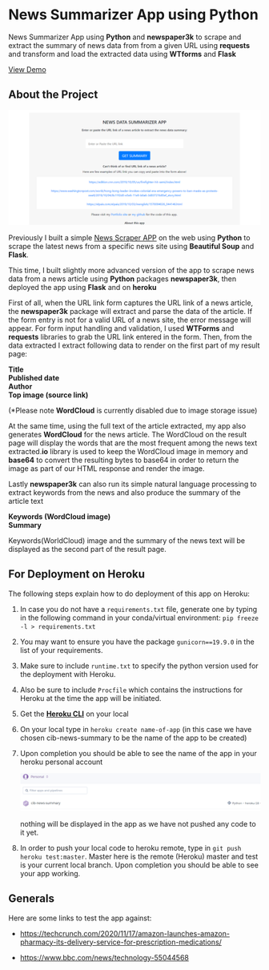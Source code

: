# News Summarizer App using Python

News Summarizer App using <strong>Python</strong> and <strong>newspaper3k</strong> to scrape and extract the summary of news data from from a given URL using <strong>requests</strong> and transform and load the extracted data using <strong>WTforms</strong> and <strong>Flask</strong> 

<a href="https://newsdatasummaryapp.herokuapp.com/" target="_blank">View Demo</a>

## About the Project

![About the Project](images/appscreenshot.png)

Previously I built a simple <a href="https://pythonnewsscraper.herokuapp.com/" target="_blank">News Scraper APP</a> on the web using <strong>Python</strong> to scrape the latest news from a specific news site using <strong>Beautiful Soup</strong> and <strong>Flask</strong>.
                
This time, I built slightly more advanced version of the app to scrape news data from a news article using <strong>Python</strong> packages <strong>newspaper3k</strong>, then deployed the app using <strong>Flask</strong> and on <strong>heroku</strong>

First of all, when the URL link form captures the URL link of a news article, the <strong>newspaper3k</strong> package will extract and parse the data of the article.  If the form entry is not for a valid URL of a news site, the error message will appear. For form input handling and validation, I used <strong>WTForms</strong> and <strong>requests</strong> libraries to grab the URL link entered in the form. Then, from the data extracted I extract following data to render on the first part of my result page:

<strong>Title</strong><br>
<strong>Published date</strong><br>
<strong>Author</strong><br>
<strong>Top image (source link)</strong>

(*Please note **WordCloud** is currently disabled due to image storage issue) 

At the same time, using the full text of the article extracted, my app also generates <strong>WordCloud</strong> for the news article. The WordCloud on the result page will display the words that are the most frequent among the news text extracted.<strong>io</strong> library is used to keep the WordCloud image in memory and <strong>base64</strong> to convert the resulting bytes to base64 in order to return the image as part of our HTML response and render the image.
                    
Lastly <strong>newspaper3k</strong> can also run its simple natural language processing to extract keywords from the news and also produce the summary of the article text 

<strong>Keywords (WordCloud image)</strong><br>
<strong>Summary</strong><br>

Keywords(WorldCloud) image and the summary of the news text will be displayed as the second part
of the result page.

## For Deployment on Heroku

The following steps explain how to do deployment of this app on Heroku:

1. In case you do not have a `requirements.txt` file, generate one by typing in the following command in your
conda/virtual environment: `pip freeze -l > requirements.txt`

2. You may want to ensure you have the package `gunicorn==19.9.0` in the list of your requirements.

3. Make sure to include `runtime.txt` to specify the python version used for the deployment with Heroku.

4. Also be sure to include `Procfile` which contains the instructions for Heroku at the time the app will be initiated.

5. Get the [**Heroku CLI**](https://devcenter.heroku.com/articles/heroku-cli) on your local

6. On your local type in `heroku create name-of-app` (in this case we have chosen cib-news-summary to be the name of the app to be created)

7. Upon completion you should be able to see the name of the app in your heroku personal account

   ![app_created](images/heroku-app-created.PNG)
    
   nothing will be displayed in the app as we have not pushed any code to it yet.

8. In order to push your local code to heroku remote, type in `git push heroku test:master`. Master here is the
remote (Heroku) master and test is your current local branch. Upon completion you should be able to see your app working.

## Generals

Here are some links to test the app against:

- https://techcrunch.com/2020/11/17/amazon-launches-amazon-pharmacy-its-delivery-service-for-prescription-medications/

- https://www.bbc.com/news/technology-55044568